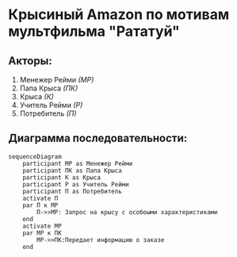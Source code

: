 # Крысиный Amazon по мотивам мультфильма "Рататуй"

## Акторы:

1. Менежер Рейми *(МР)*
2. Папа Крыса *(ПК)*
3. Крыса *(К)*
4. Учитель Рейми *(Р)*
5. Потребитель *(П)*

## Диаграмма последовательности:

```mermaid
sequenceDiagram
    participant МР as Менежер Рейми
    participant ПК as Папа Крыса
    participant К as Крыса
    participant Р as Учитель Рейми
    participant П as Потребитель
    activate П
    par П к МР
        П->>МР: Запрос на крысу с особоыми характеристиками 
    end
    activate МР
    par МР к ПК
        МР->>ПК:Передает информацию о заказе
    end
    
    
    
```
        
    
    
    
        
        
